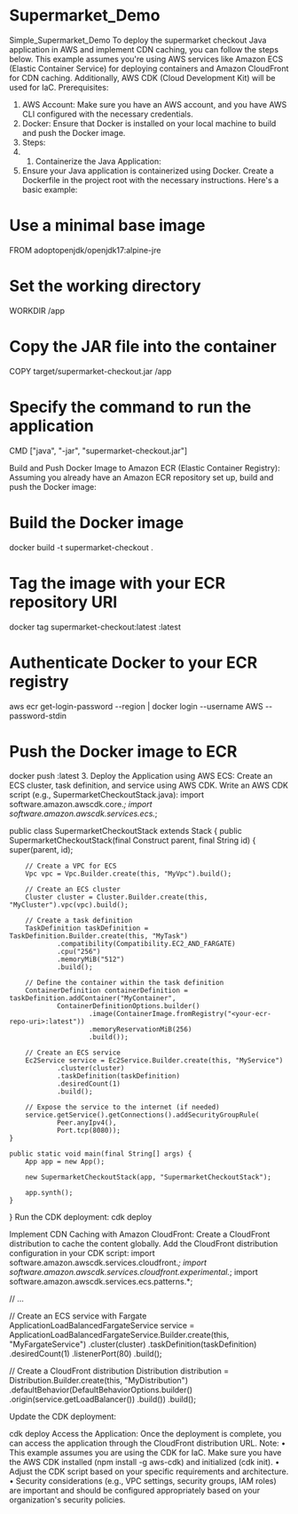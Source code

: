 # Supermarket_Demo
Simple_Supermarket_Demo
To deploy the supermarket checkout Java application in AWS and implement CDN caching, you can follow the steps below. This example assumes you're using AWS services like Amazon ECS (Elastic Container Service) for deploying containers and Amazon CloudFront for CDN caching. Additionally, AWS CDK (Cloud Development Kit) will be used for IaC.
Prerequisites:
1.	AWS Account: Make sure you have an AWS account, and you have AWS CLI configured with the necessary credentials.
2.	Docker: Ensure that Docker is installed on your local machine to build and push the Docker image.
3.	Steps:
4.	1. Containerize the Java Application:
5.	Ensure your Java application is containerized using Docker. Create a Dockerfile in the project root with the necessary instructions. Here's a basic example:
# Use a minimal base image
FROM adoptopenjdk/openjdk17:alpine-jre

# Set the working directory
WORKDIR /app

# Copy the JAR file into the container
COPY target/supermarket-checkout.jar /app

# Specify the command to run the application
CMD ["java", "-jar", "supermarket-checkout.jar"]

Build and Push Docker Image to Amazon ECR (Elastic Container Registry):
Assuming you already have an Amazon ECR repository set up, build and push the Docker image:
# Build the Docker image
docker build -t supermarket-checkout .

# Tag the image with your ECR repository URI
docker tag supermarket-checkout:latest <your-ecr-repo-uri>:latest

# Authenticate Docker to your ECR registry
aws ecr get-login-password --region <your-region> | docker login --username AWS --password-stdin <your-ecr-repo-uri>

# Push the Docker image to ECR
docker push <your-ecr-repo-uri>:latest
3. Deploy the Application using AWS ECS:
Create an ECS cluster, task definition, and service using AWS CDK. Write an AWS CDK script (e.g., SupermarketCheckoutStack.java):
import software.amazon.awscdk.core.*;
import software.amazon.awscdk.services.ecs.*;

public class SupermarketCheckoutStack extends Stack {
    public SupermarketCheckoutStack(final Construct parent, final String id) {
        super(parent, id);

        // Create a VPC for ECS
        Vpc vpc = Vpc.Builder.create(this, "MyVpc").build();

        // Create an ECS cluster
        Cluster cluster = Cluster.Builder.create(this, "MyCluster").vpc(vpc).build();

        // Create a task definition
        TaskDefinition taskDefinition = TaskDefinition.Builder.create(this, "MyTask")
                .compatibility(Compatibility.EC2_AND_FARGATE)
                .cpu("256")
                .memoryMiB("512")
                .build();

        // Define the container within the task definition
        ContainerDefinition containerDefinition = taskDefinition.addContainer("MyContainer",
                ContainerDefinitionOptions.builder()
                        .image(ContainerImage.fromRegistry("<your-ecr-repo-uri>:latest"))
                        .memoryReservationMiB(256)
                        .build());

        // Create an ECS service
        Ec2Service service = Ec2Service.Builder.create(this, "MyService")
                .cluster(cluster)
                .taskDefinition(taskDefinition)
                .desiredCount(1)
                .build();

        // Expose the service to the internet (if needed)
        service.getService().getConnections().addSecurityGroupRule(
                Peer.anyIpv4(),
                Port.tcp(8080));
    }

    public static void main(final String[] args) {
        App app = new App();

        new SupermarketCheckoutStack(app, "SupermarketCheckoutStack");

        app.synth();
    }
}
Run the CDK deployment:
cdk deploy

Implement CDN Caching with Amazon CloudFront:
Create a CloudFront distribution to cache the content globally. Add the CloudFront distribution configuration in your CDK script:
import software.amazon.awscdk.services.cloudfront.*;
import software.amazon.awscdk.services.cloudfront.experimental.*;
import software.amazon.awscdk.services.ecs.patterns.*;

// ...

// Create an ECS service with Fargate
ApplicationLoadBalancedFargateService service = ApplicationLoadBalancedFargateService.Builder.create(this, "MyFargateService")
        .cluster(cluster)
        .taskDefinition(taskDefinition)
        .desiredCount(1)
        .listenerPort(80)
        .build();

// Create a CloudFront distribution
Distribution distribution = Distribution.Builder.create(this, "MyDistribution")
        .defaultBehavior(DefaultBehaviorOptions.builder()
                .origin(service.getLoadBalancer())
                .build())
        .build();

Update the CDK deployment:

cdk deploy
Access the Application:
Once the deployment is complete, you can access the application through the CloudFront distribution URL.
Note:
•	This example assumes you are using the CDK for IaC. Make sure you have the AWS CDK installed (npm install -g aws-cdk) and initialized (cdk init).
•	Adjust the CDK script based on your specific requirements and architecture.
•	Security considerations (e.g., VPC settings, security groups, IAM roles) are important and should be configured appropriately based on your organization's security policies.



